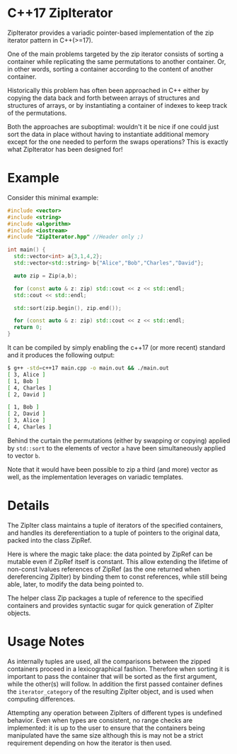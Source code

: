 # C++17 ZipIterator
ZipIterator provides a variadic pointer-based implementation of the zip iterator pattern in C++(>=17).

One of the main problems targeted by the zip iterator consists of sorting a container while replicating the same permutations to another container. Or, in other words, sorting a container according to the content of another container.

Historically this problem has often been approached in C++ either by copying the data back and forth between arrays of structures and structures of arrays, or by instantiating a container of indexes to keep track of the permutations.

Both the approaches are suboptimal: wouldn't it be nice if one could just sort the data in place without having to instantiate additional memory except for the one needed to perform the swaps operations? This is exactly what ZipIterator has been designed for!

# Example
 Consider this minimal example:
```c++
#include <vector>
#include <string>
#include <algorithm>
#include <iostream>
#include "ZipIterator.hpp" //Header only ;)

int main() {
  std::vector<int> a{3,1,4,2};
  std::vector<std::string> b{"Alice","Bob","Charles","David"};

  auto zip = Zip(a,b);

  for (const auto & z: zip) std::cout << z << std::endl;
  std::cout << std::endl;

  std::sort(zip.begin(), zip.end());

  for (const auto & z: zip) std::cout << z << std::endl;
  return 0;
}
```
It can be compiled by simply enabling the c++17 (or more recent) standard and it produces the following output:
```bash
$ g++ -std=c++17 main.cpp -o main.out && ./main.out
[ 3, Alice ]
[ 1, Bob ]
[ 4, Charles ]
[ 2, David ]

[ 1, Bob ]
[ 2, David ]
[ 3, Alice ]
[ 4, Charles ]
```
Behind the curtain the permutations (either by swapping or copying) applied by `std::sort` to the elements of vector `a` have been simultaneously applied to vector `b`.

Note that it would have been possible to zip a third (and more) vector as well, as the implementation leverages on variadic templates.

# Details

The ZipIter class maintains a tuple of iterators of the specified containers, and handles its dereferentiation to a tuple of pointers to the original data, packed into the class ZipRef.

Here is where the magic take place: the data pointed by ZipRef can be mutable even if ZipRef itself is constant. This allow extending the lifetime of non-const lvalues references of ZipRef (as the one returned when dereferencing ZipIter) by binding them to const references, while still being able, later, to modify the data being pointed to.

The helper class Zip packages a tuple of reference to the specified containers and provides syntactic sugar for quick generation of ZipIter objects.

# Usage Notes

As internally tuples are used, all the comparisons between the zipped containers proceed in a lexicographical fashion. Therefore when sorting it is important to pass the container that will be sorted as the first argument, while the other(s) will follow. In addition the first passed container defines the `iterator_category` of the resulting ZipIter object, and is used when computing differences.

Attempting any operation between ZipIters of different types is undefined behavior.
Even when types are consistent, no range checks are implemented: it is up to the user to ensure that the containers being manipulated have the same size although this is may not be a strict requirement depending on how the iterator is then used.

